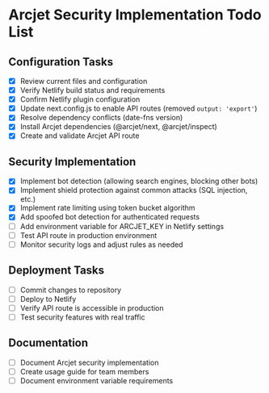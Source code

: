 # Arcjet Security Implementation Todo List

## Configuration Tasks
- [x] Review current files and configuration
- [x] Verify Netlify build status and requirements
- [x] Confirm Netlify plugin configuration
- [x] Update next.config.js to enable API routes (removed `output: 'export'`)
- [x] Resolve dependency conflicts (date-fns version)
- [x] Install Arcjet dependencies (@arcjet/next, @arcjet/inspect)
- [x] Create and validate Arcjet API route

## Security Implementation
- [x] Implement bot detection (allowing search engines, blocking other bots)
- [x] Implement shield protection against common attacks (SQL injection, etc.)
- [x] Implement rate limiting using token bucket algorithm
- [x] Add spoofed bot detection for authenticated requests
- [ ] Add environment variable for ARCJET_KEY in Netlify settings
- [ ] Test API route in production environment
- [ ] Monitor security logs and adjust rules as needed

## Deployment Tasks
- [ ] Commit changes to repository
- [ ] Deploy to Netlify
- [ ] Verify API route is accessible in production
- [ ] Test security features with real traffic

## Documentation
- [ ] Document Arcjet security implementation
- [ ] Create usage guide for team members
- [ ] Document environment variable requirements
